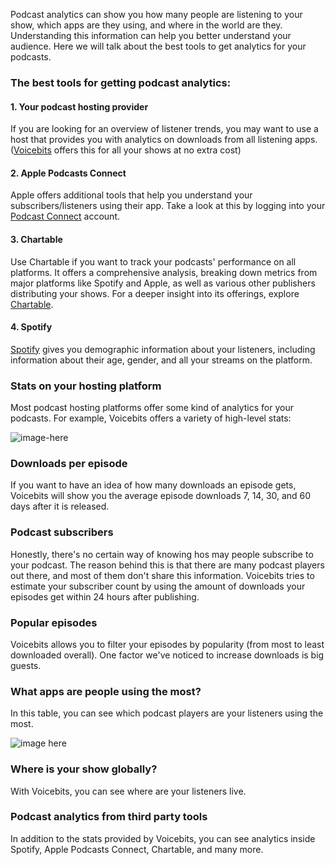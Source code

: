 Podcast analytics can show you how many people are listening to your show, which apps are they using, and where in the world are they. Understanding this information can help you better understand your audience. Here we will talk about the best tools to get analytics for your podcasts.

### The best tools for getting podcast analytics:

#### 1. Your podcast hosting provider
If you are looking for an overview of listener trends, you may want to use a host that provides you with analytics on downloads from all listening apps. ([Voicebits](https://voicebits.co) offers this for all your shows at no extra cost)

#### 2. Apple Podcasts Connect

Apple offers additional tools that help you understand your subscribers/listeners using their app. Take a look at this by logging into your [Podcast Connect](https://podcastsconnect.apple.com) account.

#### 3. Chartable

Use Chartable if you want to track your podcasts' performance on all platforms. It offers a comprehensive analysis, breaking down metrics from major platforms like Spotify and Apple, as well as various other publishers distributing your shows. For a deeper insight into its offerings, explore [Chartable](https://chartable.com).

#### 4. Spotify

[Spotify](https://podcasters.spotify.com) gives you demographic information about your listeners, including information about their age, gender, and all your streams on the platform.

### Stats on your hosting platform

Most podcast hosting platforms offer some kind of analytics for your podcasts. For example, Voicebits offers a variety of high-level stats:

![image-here](#)

### Downloads per episode

If you want to have an idea of how many downloads an episode gets, Voicebits will show you the average episode downloads 7, 14, 30, and 60 days after it is released.

### Podcast subscribers

Honestly, there's no certain way of knowing hos may people subscribe to your podcast. The reason behind this is that there are many podcast players out there, and most of them don't share this information. Voicebits tries to estimate your subscriber count by using the amount of downloads your episodes get within 24 hours after publishing.

### Popular episodes

Voicebits allows you to filter your episodes by popularity (from most to least downloaded overall).
One factor we've noticed to increase downloads is big guests. 

### What apps are people using the most?

In this table, you can see which podcast players are your listeners using the most.

![image here](#)

### Where is your show globally?

With Voicebits, you can see where are your listeners live.

### Podcast analytics from third party tools

In addition to the stats provided by Voicebits, you can see analytics inside Spotify, Apple Podcasts Connect, Chartable, and many more.
